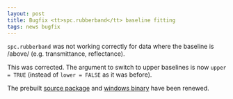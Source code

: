 ```yaml
---
layout: post
title: Bugfix <tt>spc.rubberband</tt> baseline fitting
tags: news bugfix
---
```


`spc.rubberband` was not working correctly for data where the baseline is /above/
(e.g. transmittance, reflectance).

This was corrected. The argument to switch to upper baselines is now `upper = TRUE` (instead of
`lower = FALSE` as it was before).

<!-- end excerpt --> 
The prebuilt [source package](/blob/hyperSpec-prebuilt.tar.gz)
and [windows binary](/blob/hyperSpec-prebuilt.zip) have been
renewed.
 
